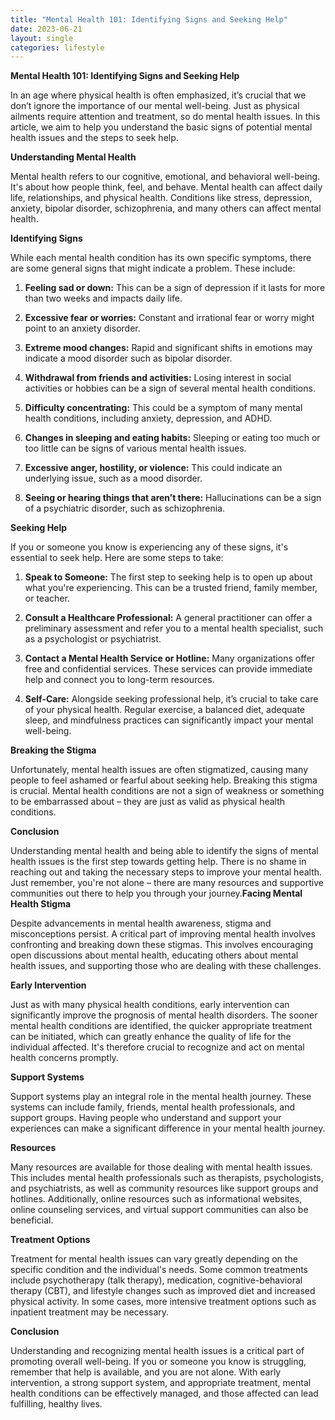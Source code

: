 ```yaml
---
title: "Mental Health 101: Identifying Signs and Seeking Help"
date: 2023-06-21
layout: single
categories: lifestyle
---
```

**Mental Health 101: Identifying Signs and Seeking Help**

In an age where physical health is often emphasized, it’s crucial that we don’t ignore the importance of our mental well-being. Just as physical ailments require attention and treatment, so do mental health issues. In this article, we aim to help you understand the basic signs of potential mental health issues and the steps to seek help.

**Understanding Mental Health**

Mental health refers to our cognitive, emotional, and behavioral well-being. It's about how people think, feel, and behave. Mental health can affect daily life, relationships, and physical health. Conditions like stress, depression, anxiety, bipolar disorder, schizophrenia, and many others can affect mental health.

**Identifying Signs**

While each mental health condition has its own specific symptoms, there are some general signs that might indicate a problem. These include:

1. **Feeling sad or down:** This can be a sign of depression if it lasts for more than two weeks and impacts daily life.

2. **Excessive fear or worries:** Constant and irrational fear or worry might point to an anxiety disorder.

3. **Extreme mood changes:** Rapid and significant shifts in emotions may indicate a mood disorder such as bipolar disorder.

4. **Withdrawal from friends and activities:** Losing interest in social activities or hobbies can be a sign of several mental health conditions.

5. **Difficulty concentrating:** This could be a symptom of many mental health conditions, including anxiety, depression, and ADHD.

6. **Changes in sleeping and eating habits:** Sleeping or eating too much or too little can be signs of various mental health issues.

7. **Excessive anger, hostility, or violence:** This could indicate an underlying issue, such as a mood disorder.

8. **Seeing or hearing things that aren’t there:** Hallucinations can be a sign of a psychiatric disorder, such as schizophrenia.

**Seeking Help**

If you or someone you know is experiencing any of these signs, it's essential to seek help. Here are some steps to take:

1. **Speak to Someone:** The first step to seeking help is to open up about what you're experiencing. This can be a trusted friend, family member, or teacher.

2. **Consult a Healthcare Professional:** A general practitioner can offer a preliminary assessment and refer you to a mental health specialist, such as a psychologist or psychiatrist.

3. **Contact a Mental Health Service or Hotline:** Many organizations offer free and confidential services. These services can provide immediate help and connect you to long-term resources.

4. **Self-Care:** Alongside seeking professional help, it’s crucial to take care of your physical health. Regular exercise, a balanced diet, adequate sleep, and mindfulness practices can significantly impact your mental well-being.

**Breaking the Stigma**

Unfortunately, mental health issues are often stigmatized, causing many people to feel ashamed or fearful about seeking help. Breaking this stigma is crucial. Mental health conditions are not a sign of weakness or something to be embarrassed about – they are just as valid as physical health conditions.

**Conclusion**

Understanding mental health and being able to identify the signs of mental health issues is the first step towards getting help. There is no shame in reaching out and taking the necessary steps to improve your mental health. Just remember, you're not alone – there are many resources and supportive communities out there to help you through your journey.**Facing Mental Health Stigma**

Despite advancements in mental health awareness, stigma and misconceptions persist. A critical part of improving mental health involves confronting and breaking down these stigmas. This involves encouraging open discussions about mental health, educating others about mental health issues, and supporting those who are dealing with these challenges.

**Early Intervention**

Just as with many physical health conditions, early intervention can significantly improve the prognosis of mental health disorders. The sooner mental health conditions are identified, the quicker appropriate treatment can be initiated, which can greatly enhance the quality of life for the individual affected. It's therefore crucial to recognize and act on mental health concerns promptly.

**Support Systems**

Support systems play an integral role in the mental health journey. These systems can include family, friends, mental health professionals, and support groups. Having people who understand and support your experiences can make a significant difference in your mental health journey.

**Resources**

Many resources are available for those dealing with mental health issues. This includes mental health professionals such as therapists, psychologists, and psychiatrists, as well as community resources like support groups and hotlines. Additionally, online resources such as informational websites, online counseling services, and virtual support communities can also be beneficial.

**Treatment Options**

Treatment for mental health issues can vary greatly depending on the specific condition and the individual's needs. Some common treatments include psychotherapy (talk therapy), medication, cognitive-behavioral therapy (CBT), and lifestyle changes such as improved diet and increased physical activity. In some cases, more intensive treatment options such as inpatient treatment may be necessary.

**Conclusion**

Understanding and recognizing mental health issues is a critical part of promoting overall well-being. If you or someone you know is struggling, remember that help is available, and you are not alone. With early intervention, a strong support system, and appropriate treatment, mental health conditions can be effectively managed, and those affected can lead fulfilling, healthy lives.